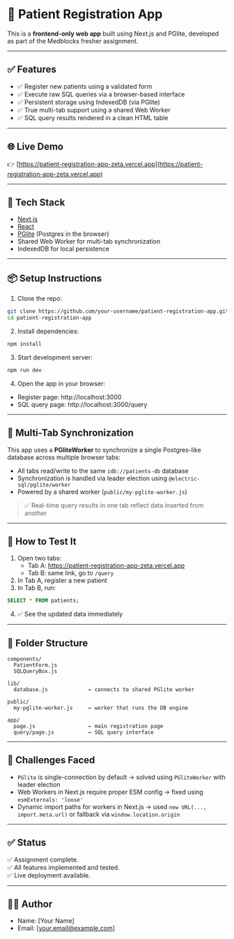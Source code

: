 # 🏥 Patient Registration App

This is a **frontend-only web app** built using Next.js and PGlite, developed as part of the Medblocks fresher assignment.

---

## ✅ Features

- ✅ Register new patients using a validated form
- ✅ Execute raw SQL queries via a browser-based interface
- ✅ Persistent storage using IndexedDB (via PGlite)
- ✅ True multi-tab support using a shared Web Worker
- ✅ SQL query results rendered in a clean HTML table

---

## 🌐 Live Demo

👉 [https://patient-registration-app-zeta.vercel.app](https://patient-registration-app-zeta.vercel.app)

---

## 🧠 Tech Stack

- [Next.js](https://nextjs.org/)
- [React](https://react.dev/)
- [PGlite](https://pglite.dev/) (Postgres in the browser)
- Shared Web Worker for multi-tab synchronization
- IndexedDB for local persistence

---

## 📦 Setup Instructions

1. Clone the repo:

```bash
git clone https://github.com/your-username/patient-registration-app.git
cd patient-registration-app
```

2. Install dependencies:

```bash
npm install
```

3. Start development server:

```bash
npm run dev
```

4. Open the app in your browser:

- Register page: http://localhost:3000
- SQL query page: http://localhost:3000/query

---

## 🧪 Multi-Tab Synchronization

This app uses a **PGliteWorker** to synchronize a single Postgres-like database across multiple browser tabs:

- All tabs read/write to the same `idb://patients-db` database
- Synchronization is handled via leader election using `@electric-sql/pglite/worker`
- Powered by a shared worker (`public/my-pglite-worker.js`)

> ✅ Real-time query results in one tab reflect data inserted from another

---

## 🧾 How to Test It

1. Open two tabs:
   - Tab A: https://patient-registration-app-zeta.vercel.app
   - Tab B: same link, go to `/query`
2. In Tab A, register a new patient
3. In Tab B, run:

```sql
SELECT * FROM patients;
```

4. ✅ See the updated data immediately

---

## 📁 Folder Structure

```
components/
  PatientForm.js
  SQLQueryBox.js

lib/
  database.js             ← connects to shared PGlite worker

public/
  my-pglite-worker.js     ← worker that runs the DB engine

app/
  page.js                 ← main registration page
  query/page.js           ← SQL query interface
```

---

## 🚧 Challenges Faced

- `PGlite` is single-connection by default → solved using `PGliteWorker` with leader election
- Web Workers in Next.js require proper ESM config → fixed using `esmExternals: 'loose'`
- Dynamic import paths for workers in Next.js → used `new URL(..., import.meta.url)` or fallback via `window.location.origin`

---

## ✅ Status

✅ Assignment complete.  
✅ All features implemented and tested.  
✅ Live deployment available.

---

## 🧑‍💻 Author

- Name: [Your Name]
- Email: [your.email@example.com]